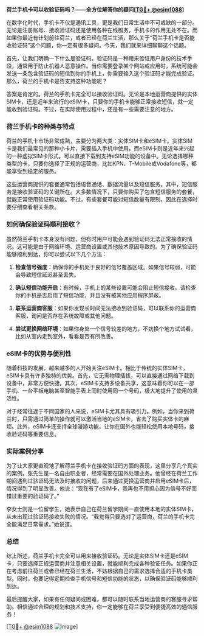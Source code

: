 **荷兰手机卡可以收验证码吗？——全方位解答你的疑问[[TG💪+ @esim1088](https://t.me/s/esim1088)]**

在数字化时代，手机卡不仅是通讯工具，更是我们日常生活中不可或缺的一部分。无论是注册账号、接收验证码还是使用各种在线服务，手机卡的作用无处不在。而如果你最近有计划前往荷兰，或者已经在荷兰生活，那么关于“荷兰手机卡是否能收验证码”这个问题，你一定有很多疑问。今天，我们就来详细聊聊这个话题。

首先，让我们明确一下什么是验证码。验证码是一种用来验证用户身份的技术手段，通常用于防止机器人恶意操作。当你需要登录某个网站或应用时，系统可能会发送一条包含验证码的短信到你的手机上，你需要输入这个验证码才能完成验证。那么，荷兰的手机卡是否支持这种功能呢？

答案是肯定的。荷兰的手机卡完全可以接收验证码。无论是本地运营商提供的实体SIM卡，还是近年来流行的eSIM卡，只要你的手机卡能够正常接收短信，就一定能收到验证码。不过，在实际使用过程中，还是有一些需要注意的地方。

### 荷兰手机卡的种类与特点

荷兰的手机卡市场非常成熟，主要分为两大类：实体SIM卡和eSIM卡。实体SIM卡是我们最常见的那种小卡片，需要插入手机中使用。而eSIM卡则是近年来兴起的一种虚拟SIM卡形式，可以直接下载到支持eSIM功能的设备中。无论选择哪种类型的卡，只要你选择了正规的运营商，比如KPN、T-Mobile或Vodafone等，都能享受到稳定的服务。

这些运营商提供的套餐通常包括语音通话、数据流量以及短信服务。其中，短信服务是接收验证码的关键所在。大多数情况下，只要你购买了包含短信服务的套餐，就能正常使用验证码功能。不过，有些套餐可能对短信数量有限制，因此在选择时要仔细查看相关条款。

### 如何确保验证码顺利接收？

虽然荷兰手机卡本身没有问题，但有时用户可能会遇到验证码无法正常接收的情况。这可能是由于网络环境、运营商设置或其他技术原因导致的。为了确保验证码能够顺利到达，你可以尝试以下几个方法：

1. **检查信号强度**：确保你的手机处于良好的信号覆盖区域。如果信号较弱，可能会导致短信延迟甚至丢失。
   
2. **确认短信功能开启**：有时候，手机上的某些设置可能会阻止短信接收。请检查你的手机是否启用了短信功能，并且没有被其他应用程序屏蔽。

3. **联系运营商客服**：如果你发现长时间无法接收到验证码，可以联系你的运营商客服，询问是否存在系统故障或其他问题。

4. **尝试更换网络环境**：如果你身处一个信号较差的地方，不妨换个地方试试看，比如从室内走到室外，看看是否有所改善。

### eSIM卡的优势与便利性

随着科技的发展，越来越多的人开始关注eSIM卡。相比于传统的实体SIM卡，eSIM卡具有许多独特的优势。首先，它无需物理插拔，可以直接通过网络下载到设备中，非常方便快捷。其次，eSIM卡支持多设备共享，这意味着你可以在一部手机、一台平板电脑甚至智能手表上同时使用同一个号码，极大地提升了使用的灵活性。

对于经常往返于不同国家的人来说，eSIM卡尤其具有吸引力。例如，当你来到荷兰时，只需通过简单的操作就可以激活当地的eSIM卡，省去了购买实体卡的麻烦。此外，eSIM卡还支持全球漫游功能，让你在国外也能轻松使用本地号码，接收验证码等重要信息。

### 实际案例分享

为了让大家更直观地了解荷兰手机卡在接收验证码方面的表现，这里分享几个真实的案例。张先生是一名自由职业者，经常需要在国外处理业务。他曾经在荷兰工作期间遇到过验证码无法及时接收的问题，后来通过更换运营商并启用eSIM卡后，情况得到了明显改善。他说：“现在有了eSIM卡，我再也不用担心因为信号不好而错过重要的验证码了。”

李女士则是一位留学生，她表示自己在荷兰留学期间一直使用本地的实体SIM卡，从未出现过验证码接收失败的情况。“我觉得只要选对了运营商，荷兰的手机卡完全能满足日常需求。”她说道。

### 总结

综上所述，荷兰手机卡完全可以用来接收验证码。无论是实体SIM卡还是eSIM卡，只要选择正规运营商并注意相关设置，就能顺利完成各种验证任务。如果你正在考虑前往荷兰或者已经在荷兰生活，不妨根据自己的需求选择合适的手机卡类型。同时，也要记得定期检查手机信号和短信功能的状态，以确保验证码能够顺利到达。

最后提醒大家，如果有任何疑问或困难，都可以随时联系当地运营商的客服寻求帮助。相信通过合理的规划和技术支持，你一定能够在荷兰享受到便捷高效的通信服务！

[[TG💪+ @esim1088](https://t.me/s/esim1088) ![Image](https://i.postimg.cc/4NQfJmqS/Snipaste-2025-05-13-00-14-12.png)]